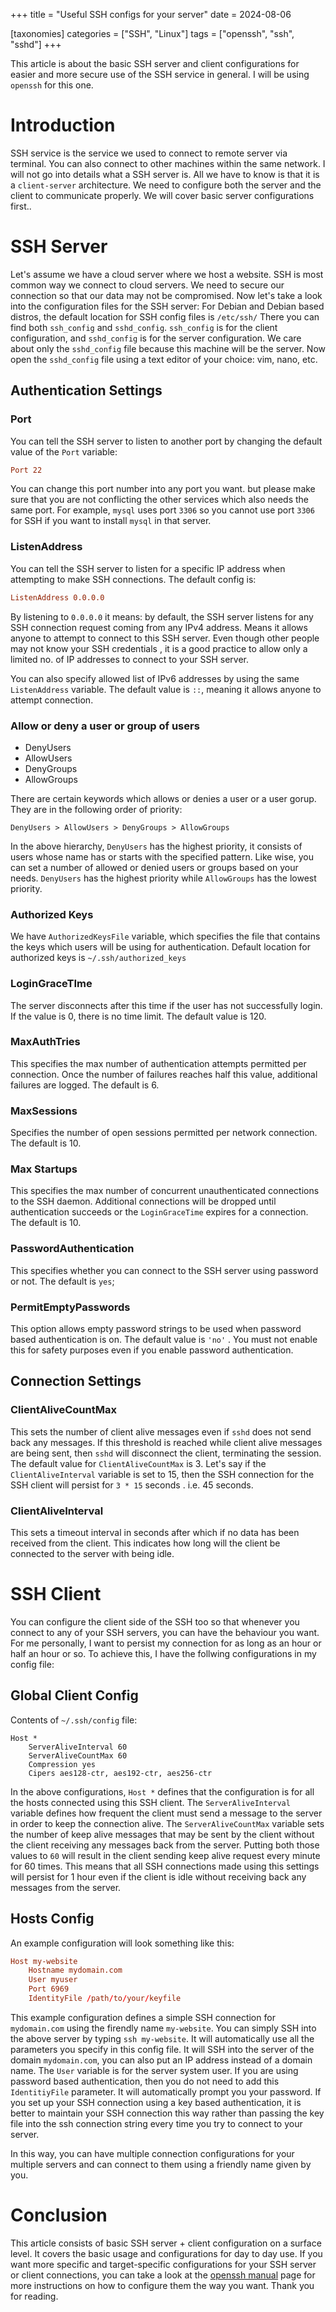 +++
title = "Useful SSH configs for your server"
date = 2024-08-06

[taxonomies]
categories = ["SSH", "Linux"]
tags = ["openssh", "ssh", "sshd"]
+++

This article is about the basic SSH server and client configurations for easier and more secure use of the SSH service in general.
I will be using `openssh` for this one.

<!-- more -->
# Introduction

SSH service is the service we used to connect to remote server via terminal.
You can also connect to other machines within the same network.
I will not go into details what a SSH server is.
All we have to know is that it is a `client-server` architecture.
We need to configure both the server and the client to communicate properly.
We will cover basic server configurations first..

# SSH Server

Let's assume we have a cloud server where we host a website.
SSH is most common way we connect to cloud servers.
We need to secure our connection so that our data may not be compromised.
Now let's take a look into the configuration files for the SSH server:
For Debian and Debian based distros, the default location for SSH config files is `/etc/ssh/`
There you can find both `ssh_config` and `sshd_config`.
`ssh_config` is for the client configuration, and `sshd_config` is for the server configuration.
We care about only the `sshd_config` file because this machine will be the server.
Now open the `sshd_config` file using a text editor of your choice: vim, nano, etc.

## Authentication Settings

### Port

You can tell the SSH server to listen to another port by changing the default value of the `Port` variable:

```conf
Port 22
```

You can change this port number into any port you want.
but please make sure that you are not conflicting the other services which also needs the same port.
For example, `mysql` uses port `3306` so you cannot use port `3306` for SSH if you want to install `mysql` in that server.

### ListenAddress

You can tell the SSH server to listen for a specific IP address when attempting to make SSH connections. The default config is:

```conf
ListenAddress 0.0.0.0
```

By listening to `0.0.0.0` it means: by default, the SSH server listens for any SSH connection request coming from any IPv4 address.
Means it allows anyone to attempt to connect to this SSH server.
Even though other people may not know your SSH credentials , it is a good practice to allow only a limited no. of IP addresses to connect to your SSH server.

You can also specify allowed list of IPv6 addresses by using the same `ListenAddress` variable. The default value is `::`, meaning it allows anyone to attempt connection.

### Allow or deny a user or group of users

- DenyUsers
- AllowUsers
- DenyGroups
- AllowGroups

There are certain keywords which allows or denies a user or a user gorup. They are in the following order of priority:

```
DenyUsers > AllowUsers > DenyGroups > AllowGroups
```

In the above hierarchy, `DenyUsers` has the highest priority, it consists of users whose name has or starts with the specified pattern.
Like wise, you can set a number of allowed or denied users or groups based on your needs.
`DenyUsers` has the highest priority while `AllowGroups` has the lowest priority.

### Authorized Keys

We have `AuthorizedKeysFile` variable, which specifies the file that contains the keys which users will be using for authentication.
Default location for authorized keys is `~/.ssh/authorized_keys`

### LoginGraceTIme

The server disconnects after this time if the user has not successfully login.
If the value is 0, there is no time limit.
The default value is 120.

### MaxAuthTries

This specifies the max number of authentication attempts permitted per connection.
Once the number of failures reaches half this value, additional failures are logged.
The default is 6.

### MaxSessions

Specifies the number of open sessions permitted per network connection.
The default is 10.

### Max Startups

This specifies the max number of concurrent unauthenticated connections to the SSH daemon.
Additional connections will be dropped until authentication succeeds or the `LoginGraceTime` expires for a connection.
The default is 10.

### PasswordAuthentication

This specifies whether you can connect to the SSH server using password or not.
The default is `yes`;

### PermitEmptyPasswords

This option allows empty password strings to be used when password based authentication is on.
The default value is `'no'` .
You must not enable this for safety purposes even if you enable password authentication.

## Connection Settings

### ClientAliveCountMax

This sets the number of client alive messages even if `sshd` does not send back any messages.
If this threshold is reached while client alive messages are being sent, then `sshd` will disconnect the client, terminating the session.
The default value for `ClientAliveCountMax` is 3.
Let's say if the `ClientAliveInterval` variable is set to 15, then the SSH connection for the SSH client will persist for `3 * 15` seconds . i.e. 45 seconds.


### ClientAliveInterval

This sets a timeout interval in seconds after which if no data has been received from the client.
This indicates how long will the client be connected to the server with being idle.

# SSH Client

You can configure the client side of the SSH too so that whenever you connect to any of your SSH servers, you can have the behaviour you want.
For me personally, I want to persist my connection for as long as an hour or half an hour or so.
To achieve this, I have the follwing configurations in my config file:

## Global Client Config

Contents of `~/.ssh/config` file:
```
Host *
	ServerAliveInterval 60
	ServerAliveCountMax 60
	Compression yes
	Cipers aes128-ctr, aes192-ctr, aes256-ctr
```

In the above configurations, `Host *` defines that the configuration is for all the hosts connected using this SSH client.
The `ServerAliveInterval` variable defines how frequent the client must send a message to the server in order to keep the connection alive.
The `ServerAliveCountMax` variable sets the number of keep alive messages that may be sent by the client without the client receiving any messages back from the server.
Putting both those values to `60` will result in the client sending keep alive request every minute for 60 times.
This means that all SSH connections made using this settings will persist for 1 hour even if the client is idle without receiving back any messages from the server.

## Hosts Config

An example configuration will look something like this:

```conf
Host my-website
	Hostname mydomain.com
	User myuser
	Port 6969
	IdentityFile /path/to/your/keyfile
```

This example configuration defines a simple SSH connection for `mydomain.com` using the firendly name `my-website`.
You can simply SSH into the above server by typing `ssh my-website`.
It will automatically use all the parameters you specify in this config file.
It will SSH into the server of the domain `mydomain.com`, you can also put an IP address instead of a domain name.
The `User` variable is for the server system user.
If you are using password based authentication, then you do not need to add this `IdentitiyFile` parameter.
It will automatically prompt you your password.
If you set up your SSH connection using a key based authentication, it is better to maintain your SSH connection this way rather than passing the key file into the ssh connection string every time you try to connect to your server.

In this way, you can have multiple connection configurations for your multiple servers and can connect to  them using a friendly name given by you.

# Conclusion

This article consists of basic SSH server + client configuration on a surface level.
It covers the basic usage and configurations for day to day use.
If you want more specific and target-specific configurations for your SSH server or client connections, you can take a look at the [openssh manual](https://www.openssh.com/manual.html) page for more instructions on how to configure them the way you want.
Thank you for reading.
